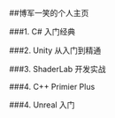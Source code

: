 ##博军一笑的个人主页



###1. C# 入门经典

###2. Unity 从入门到精通

###3. ShaderLab 开发实战

###4. C++ Primier Plus

###4. Unreal 入门

